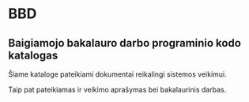 # BBD
## Baigiamojo bakalauro darbo programinio kodo katalogas


Šiame kataloge pateikiami dokumentai reikalingi sistemos veikimui. 

Taip pat pateikiamas ir veikimo aprašymas bei bakalaurinis darbas.
